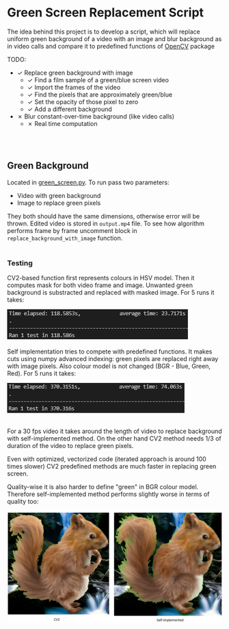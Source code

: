 # Green Screen Replacement Script
The idea behind this project is to develop a script, which will replace uniform green background of a video with an image and blur background as in video calls and compare it to predefined functions of [OpenCV](https://opencv.org/) package

TODO:  
- &check; Replace green background with image
  - &check; Find a film sample of a green/blue screen video  
  - &check; Import the frames of the video  
  - &check; Find the pixels that are approximately green/blue  
  - &check; Set the opacity of those pixel to zero  
  - &check; Add a different background  
- &cross; Blur constant-over-time background (like video calls)
  - &cross; Real time computation

<br />
<br />

## Green Background
Located in [green_screen.py](https://github.com/Szmydlo/Green-Screen/blob/main/green_screen.py). To run pass two parameters:
- Video with green background
- Image to replace green pixels

They both should have the same dimensions, otherwise error will be thrown. Edited video is stored in  `output.mp4` file. To see how algorithm performs frame by frame uncomment block in `replace_background_with_image` function.
<br />
<br />
### Testing
CV2-based function first represents colours in HSV model. Then it computes mask for both video frame and image. Unwanted green background is substracted and replaced with masked image. For 5 runs it takes:  

![Timings of CV2 method](/Screenshots/GreenScreenReplacementCV2.png "Timings of CV2 method")
<br />
<br />
Self implementation tries to compete with predefined functions. It makes cuts using numpy advanced indexing: green pixels are replaced right away with image pixels. Also colour model is not changed (BGR - Blue, Green, Red). For 5 runs it takes:  

![Timings of self-implemented method](/Screenshots/GreenScreenReplacementSelf.png "Timings of self-implemented method")  

<br />
For a 30 fps video it takes around the length of video to replace background with self-implemented method. On the other hand CV2 method needs 1/3 of duration of the video to replace green pixels.

Even with optimized, vectorized code (iterated approach is around 100 times slower) CV2 predefined methods are much faster in replacing green screen.

Quality-wise it is also harder to define "green" in BGR colour model. Therefore self-implemented method performs slightly worse in terms of quality too:

![Quality comparison of green screen removal](/Screenshots/Squirrels.png "Quality comparison of green screen removal")  